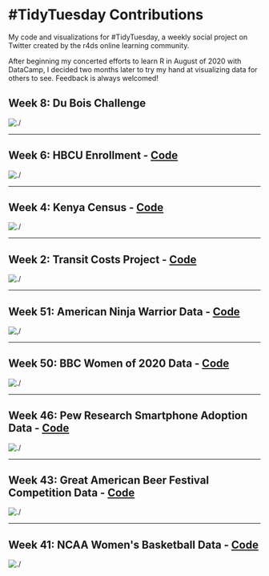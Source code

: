 # #TidyTuesday Contributions
My code and visualizations for #TidyTuesday, a weekly social project on Twitter created by the r4ds online learning community. 

After beginning my concerted efforts to learn R in August of 2020 with DataCamp, I decided two months later to try my hand at visualizing data for others to see. Feedback is always welcomed!

## Week 8: Du Bois Challenge
![./](https://raw.githubusercontent.com/elianemitchell/TidyTuesday/main/Week%208%202021%20Du%20Bois%20Challenge/Screen%20Shot%202021-02-18%20at%2012.56.19%20AM.png)

---

## Week 6: HBCU Enrollment - [Code](https://github.com/elianemitchell/TidyTuesday/blob/main/Week%206%202021%20HBCU/hbcu_week6_2021.R)
![./](https://raw.githubusercontent.com/elianemitchell/TidyTuesday/main/Week%206%202021%20HBCU/HBCU%20Enrollment%20TidyTuesday%20FINAL%20Bigger%20Text.png)

---

## Week 4: Kenya Census - [Code](https://github.com/elianemitchell/TidyTuesday/blob/main/Week%204%202021%20Kenya/kenya_week4_2020.R) 

![./](https://raw.githubusercontent.com/elianemitchell/TidyTuesday/main/Week%204%202021%20Kenya/kenya%20disability%20image.png)

---

## Week 2: Transit Costs Project - [Code](https://github.com/elianemitchell/TidyTuesday/blob/main/Week%202%202021%20Transit/transit_week2_2021.R)

![./](https://raw.githubusercontent.com/elianemitchell/TidyTuesday/main/Week%202%202021%20Transit/transit%20image.png)

---

## Week 51: American Ninja Warrior Data - [Code](https://github.com/elianemitchell/TidyTuesday/blob/main/Week%2051%202020%20American%20Ninja%20Warrior/warrior_week51_2020.R)

![,/](https://raw.githubusercontent.com/elianemitchell/TidyTuesday/main/Week%2051%202020%20American%20Ninja%20Warrior/ninja%20warrior%20image.png)

---

## Week 50: BBC Women of 2020 Data - [Code](https://github.com/elianemitchell/TidyTuesday/blob/main/Week%2050%202020%20BBC/bbcwomen2020_week50_2020.R)

![./](https://raw.githubusercontent.com/elianemitchell/TidyTuesday/main/Week%2050%202020%20BBC/TidyTuesday%202020%20Women%20Plot%203.0.png)

---

## Week 46: Pew Research Smartphone Adoption Data - [Code](https://github.com/elianemitchell/TidyTuesday/blob/main/Week%2046%202020%20Phone%20Data/phonedata_week46_2020.R)

![./](https://raw.githubusercontent.com/elianemitchell/TidyTuesday/main/Week%2046%202020%20Phone%20Data/phone%20image.png)

---

## Week 43: Great American Beer Festival Competition Data - [Code](https://github.com/elianemitchell/TidyTuesday/blob/main/Week%2043%202020%20Beer%20Awards/beerawards_week43_2020.R)

![./](https://raw.githubusercontent.com/elianemitchell/TidyTuesday/main/Week%2043%202020%20Beer%20Awards/beer%20awards%20image.png)

--- 

## Week 41: NCAA Women's Basketball Data - [Code](https://github.com/elianemitchell/TidyTuesday/blob/main/Week%2041%202020%20WNBA/wnba_week41_2020.R)

![./](https://raw.githubusercontent.com/elianemitchell/TidyTuesday/main/Week%2041%202020%20WNBA/wnba%20image.png)
